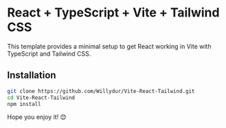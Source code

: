 # React + TypeScript + Vite + Tailwind CSS

This template provides a minimal setup to get React working in Vite with TypeScript and Tailwind CSS.

## Installation

```bash
git clone https://github.com/Willydur/Vite-React-Tailwind.git
cd Vite-React-Tailwind
npm install
```

Hope you enjoy it! 😊
